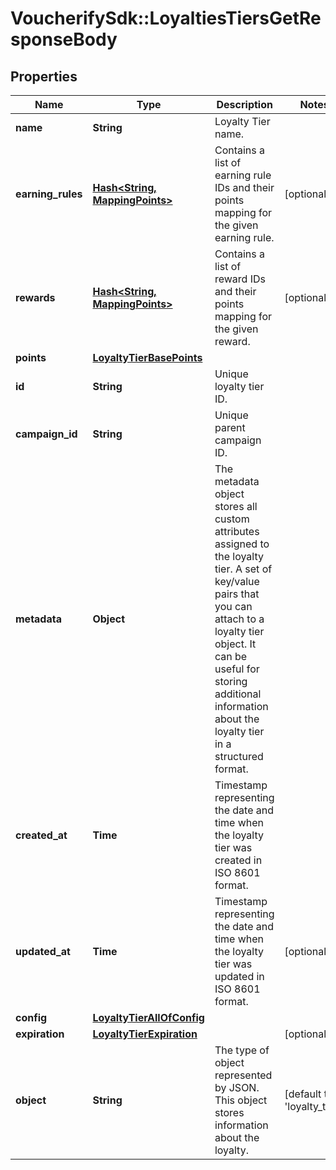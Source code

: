 # VoucherifySdk::LoyaltiesTiersGetResponseBody

## Properties

| Name | Type | Description | Notes |
| ---- | ---- | ----------- | ----- |
| **name** | **String** | Loyalty Tier name. |  |
| **earning_rules** | [**Hash&lt;String, MappingPoints&gt;**](MappingPoints.md) | Contains a list of earning rule IDs and their points mapping for the given earning rule. | [optional] |
| **rewards** | [**Hash&lt;String, MappingPoints&gt;**](MappingPoints.md) | Contains a list of reward IDs and their points mapping for the given reward. | [optional] |
| **points** | [**LoyaltyTierBasePoints**](LoyaltyTierBasePoints.md) |  |  |
| **id** | **String** | Unique loyalty tier ID. |  |
| **campaign_id** | **String** | Unique parent campaign ID. |  |
| **metadata** | **Object** | The metadata object stores all custom attributes assigned to the loyalty tier. A set of key/value pairs that you can attach to a loyalty tier object. It can be useful for storing additional information about the loyalty tier in a structured format. |  |
| **created_at** | **Time** | Timestamp representing the date and time when the loyalty tier was created in ISO 8601 format. |  |
| **updated_at** | **Time** | Timestamp representing the date and time when the loyalty tier was updated in ISO 8601 format. | [optional] |
| **config** | [**LoyaltyTierAllOfConfig**](LoyaltyTierAllOfConfig.md) |  |  |
| **expiration** | [**LoyaltyTierExpiration**](LoyaltyTierExpiration.md) |  | [optional] |
| **object** | **String** | The type of object represented by JSON. This object stores information about the loyalty. | [default to &#39;loyalty_tier&#39;] |


